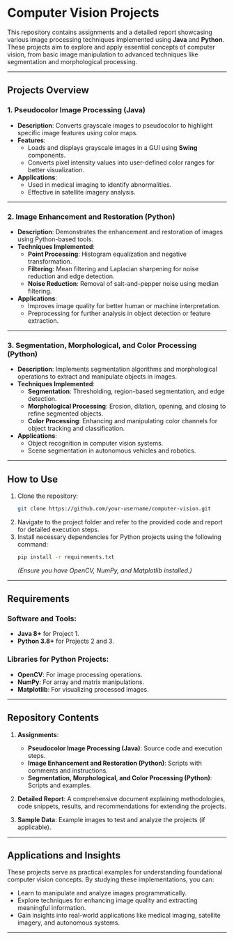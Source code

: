 # Computer Vision Projects  

This repository contains assignments and a detailed report showcasing various image processing techniques implemented using **Java** and **Python**. These projects aim to explore and apply essential concepts of computer vision, from basic image manipulation to advanced techniques like segmentation and morphological processing.  

---

## Projects Overview  

### 1. **Pseudocolor Image Processing (Java)**  
- **Description**: Converts grayscale images to pseudocolor to highlight specific image features using color maps.  
- **Features**:  
  - Loads and displays grayscale images in a GUI using **Swing** components.  
  - Converts pixel intensity values into user-defined color ranges for better visualization.  
- **Applications**:  
  - Used in medical imaging to identify abnormalities.  
  - Effective in satellite imagery analysis.  

---

### 2. **Image Enhancement and Restoration (Python)**  
- **Description**: Demonstrates the enhancement and restoration of images using Python-based tools.  
- **Techniques Implemented**:  
  - **Point Processing**: Histogram equalization and negative transformation.  
  - **Filtering**: Mean filtering and Laplacian sharpening for noise reduction and edge detection.  
  - **Noise Reduction**: Removal of salt-and-pepper noise using median filtering.  
- **Applications**:  
  - Improves image quality for better human or machine interpretation.  
  - Preprocessing for further analysis in object detection or feature extraction.  

---

### 3. **Segmentation, Morphological, and Color Processing (Python)**  
- **Description**: Implements segmentation algorithms and morphological operations to extract and manipulate objects in images.  
- **Techniques Implemented**:  
  - **Segmentation**: Thresholding, region-based segmentation, and edge detection.  
  - **Morphological Processing**: Erosion, dilation, opening, and closing to refine segmented objects.  
  - **Color Processing**: Enhancing and manipulating color channels for object tracking and classification.  
- **Applications**:  
  - Object recognition in computer vision systems.  
  - Scene segmentation in autonomous vehicles and robotics.  

---

## How to Use  

1. Clone the repository:  
   ```bash  
   git clone https://github.com/your-username/computer-vision.git  
   ```  
2. Navigate to the project folder and refer to the provided code and report for detailed execution steps.  
3. Install necessary dependencies for Python projects using the following command:  
   ```bash  
   pip install -r requirements.txt  
   ```  
   *(Ensure you have OpenCV, NumPy, and Matplotlib installed.)*  

---

## Requirements  

### Software and Tools:  
- **Java 8+** for Project 1.  
- **Python 3.8+** for Projects 2 and 3.  

### Libraries for Python Projects:  
- **OpenCV**: For image processing operations.  
- **NumPy**: For array and matrix manipulations.  
- **Matplotlib**: For visualizing processed images.  

---

## Repository Contents  

1. **Assignments**:  
   - **Pseudocolor Image Processing (Java)**: Source code and execution steps.  
   - **Image Enhancement and Restoration (Python)**: Scripts with comments and instructions.  
   - **Segmentation, Morphological, and Color Processing (Python)**: Scripts and examples.  

2. **Detailed Report**: A comprehensive document explaining methodologies, code snippets, results, and recommendations for extending the projects.  

3. **Sample Data**: Example images to test and analyze the projects (if applicable).  

---

## Applications and Insights  

These projects serve as practical examples for understanding foundational computer vision concepts. By studying these implementations, you can:  
- Learn to manipulate and analyze images programmatically.  
- Explore techniques for enhancing image quality and extracting meaningful information.  
- Gain insights into real-world applications like medical imaging, satellite imagery, and autonomous systems.  

---


